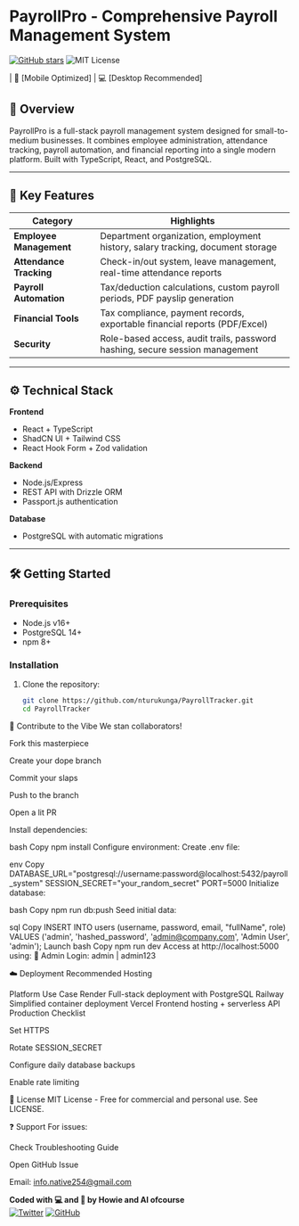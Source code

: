 # PayrollPro - Comprehensive Payroll Management System
[![GitHub stars](https://img.shields.io/github/stars/nturukunga/PayrollTracker?style=social)](https://github.com/nturukunga/PayrollTracker)
![MIT License](https://img.shields.io/badge/license-MIT-blue)

| 📱 [Mobile Optimized] | 💻 [Desktop Recommended]

## 🌟 Overview  
PayrollPro is a full-stack payroll management system designed for small-to-medium businesses. It combines employee administration, attendance tracking, payroll automation, and financial reporting into a single modern platform. Built with TypeScript, React, and PostgreSQL.

---

## 🚀 Key Features  
| Category              | Highlights                                                                 |
|-----------------------|----------------------------------------------------------------------------|
| **Employee Management** | Department organization, employment history, salary tracking, document storage |
| **Attendance Tracking** | Check-in/out system, leave management, real-time attendance reports       |
| **Payroll Automation**  | Tax/deduction calculations, custom payroll periods, PDF payslip generation |
| **Financial Tools**     | Tax compliance, payment records, exportable financial reports (PDF/Excel) |
| **Security**            | Role-based access, audit trails, password hashing, secure session management |

---

## ⚙️ Technical Stack  
**Frontend**  
- React + TypeScript  
- ShadCN UI + Tailwind CSS  
- React Hook Form + Zod validation  

**Backend**  
- Node.js/Express  
- REST API with Drizzle ORM  
- Passport.js authentication  

**Database**  
- PostgreSQL with automatic migrations  

---

## 🛠️ Getting Started  

### Prerequisites  
- Node.js v16+  
- PostgreSQL 14+  
- npm 8+  

### Installation  
1. Clone the repository:  
   ```bash
   git clone https://github.com/nturukunga/PayrollTracker.git
   cd PayrollTracker

🤝 Contribute to the Vibe
We stan collaborators!

Fork this masterpiece

Create your dope branch

Commit your slaps

Push to the branch

Open a lit PR

Install dependencies:

bash
Copy
npm install
Configure environment:
Create .env file:

env
Copy
DATABASE_URL="postgresql://username:password@localhost:5432/payroll_system"
SESSION_SECRET="your_random_secret"
PORT=5000
Initialize database:

bash
Copy
npm run db:push
Seed initial data:

sql
Copy
INSERT INTO users (username, password, email, "fullName", role) 
VALUES ('admin', 'hashed_password', 'admin@company.com', 'Admin User', 'admin');
Launch
bash
Copy
npm run dev
Access at http://localhost:5000 using:
🔑 Admin Login: admin | admin123

☁️ Deployment
Recommended Hosting

Platform	Use Case
Render	Full-stack deployment with PostgreSQL
Railway	Simplified container deployment
Vercel	Frontend hosting + serverless API
Production Checklist

Set HTTPS

Rotate SESSION_SECRET

Configure daily database backups

Enable rate limiting

📜 License
MIT License - Free for commercial and personal use. See LICENSE.

❓ Support
For issues:

Check Troubleshooting Guide

Open GitHub Issue

Email: info.native254@gmail.com



**Coded with 💻 and 🖤 by Howie and AI ofcourse**  
[![Twitter](https://img.shields.io/badge/-@Howie251-1DA1F2?logo=twitter&logoColor=white)](https://twitter.com/Howie251) 
[![GitHub](https://img.shields.io/badge/-GitHub-181717?logo=github&logoColor=white)](https://github.com/nturukunga)
